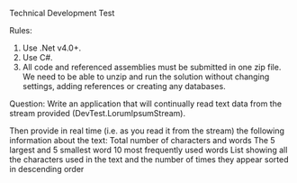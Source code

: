 Technical Development Test

Rules:
1. Use .Net v4.0+.
2. Use C#. 
3. All code and referenced assemblies must be submitted in one zip file.  We need to be able to unzip and run the solution without changing settings, adding references or creating any databases.

Question:
Write an application that will continually read text data from the stream provided (DevTest.LorumIpsumStream). 

Then provide in real time (i.e. as you read it from the stream) the following information about the text: 
Total number of characters and words 
The 5 largest and 5 smallest word 
10 most frequently used words
List showing all the characters used in the text and the number of times they appear sorted in descending order
